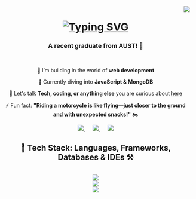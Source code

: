 <img align="right" src="https://visitor-badge.laobi.icu/badge?page_id=sheiikhaminul.sheiikhaminul" />
<h1 align="center">
    <a href="https://git.io/typing-svg">
    <img src="https://readme-typing-svg.demolab.com?font=Fira+Code&weight=900&size=50&pause=1000&color=7E0D0FF6&center=true&multiline=true&width=1350&height=200&lines=Hey!+It's+Sheikh+Aminul.+💬;🖥️+Coding+and+problem-solving+are+my+jam!+⚙️" 
    alt="Typing SVG" />
</a>
</h1>

<h3 align="center">A recent graduate from AUST! 🚀</h3>

<br/>

<div align="center">
 
 🔭 I’m building in the world of **web development**  
 
 🌱 Currently diving into **JavaScript & MongoDB**  

💬 Let's talk **Tech, coding, or anything else** you are curious about [here](https://github.com/sheiikhaminul/sheiikhaminul/issues)

⚡ Fun fact: **"Riding a motorcycle is like flying—just closer to the ground and with unexpected snacks!"** 🏍️   

</div>

<div align="center">
  <a href="mailto:sheiikhaminul@gmail.com" style="margin: 0 10px;">
    <img src="https://img.shields.io/badge/Gmail-333333?style=for-the-badge&logo=gmail&logoColor=maroon" />
  </a>
  <a href="https://linkedin.com/in/sheiikhaminul" target="_blank" style="margin: 0 10px;">
    <img src="https://img.shields.io/badge/LinkedIn-0A3981?style=for-the-badge&logo=linkedin&logoColor=black" />
  </a>
  <a href="https://sheiikhaminul.github.io" target="_blank" style="margin: 0 10px;">
    <img src="https://img.shields.io/badge/Portfolio-800000?style=for-the-badge&logo=link&logoColor=white" />
  </a>
</div>

<h2 align="center">📌 Tech Stack: Languages, Frameworks, Databases & IDEs ⚒️</h2>
<br/>
<div align="center">
    <img src="https://skillicons.dev/icons?i=c,cpp,cs,java,javascript,php,python,kotlin,threejs,html,css,bootstrap" /><br>
    <img src="https://skillicons.dev/icons?i=mongodb,mysql,firebase,tensorflow,pytorch,linux,ubuntu,latex,matlab" /><br>
    <img src="https://skillicons.dev/icons?i=git,github,arduino,vscode,visualstudio,androidstudio,pycharm,photoshop" /><br>
</div>

